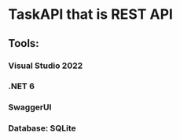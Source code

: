 # TaskAPI that is REST API
## Tools:
### Visual Studio 2022
### .NET 6
### SwaggerUI
### Database: SQLite
